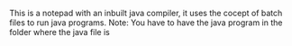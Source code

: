 This is a notepad with an inbuilt java compiler, it uses the cocept of batch files to run java programs. 
Note: You have to have the java program in the folder where the java file is